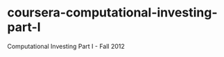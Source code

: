 coursera-computational-investing-part-I
=======================================

Computational Investing Part I - Fall 2012
